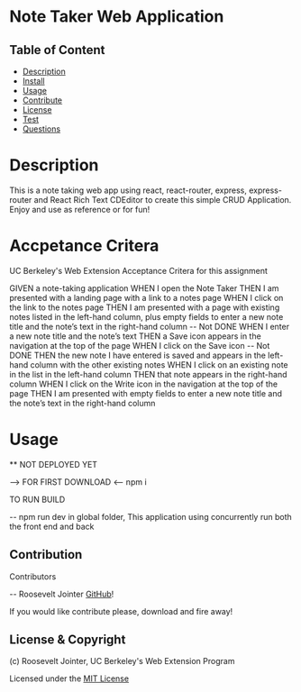 
# Note Taker Web Application

## Table of Content 

* [Description](#description)
* [Install](#install)
* [Usage](#usage)
* [Contribute](#contribute)
* [License](#license)
* [Test](#test)
* [Questions](#questions)



# Description

This is a note taking web app using react, react-router, express, express-router and React Rich Text CDEditor to create this simple CRUD Application. Enjoy and use as reference or for fun!

# Accpetance Critera 

UC Berkeley's Web Extension Acceptance Critera for this assignment

GIVEN a note-taking application
WHEN I open the Note Taker
THEN I am presented with a landing page with a link to a notes page
WHEN I click on the link to the notes page
THEN I am presented with a page with existing notes listed in the left-hand column, 
    plus empty fields to enter a new note title and the note’s text in the right-hand 
    column -- Not DONE
WHEN I enter a new note title and the note’s text
THEN a Save icon appears in the navigation at the top of the page
WHEN I click on the Save icon -- Not DONE
THEN the new note I have entered is saved and appears in the left-hand column with the 
    other existing notes
WHEN I click on an existing note in the list in the left-hand column
THEN that note appears in the right-hand column
WHEN I click on the Write icon in the navigation at the top of the page
THEN I am presented with empty fields to enter a new note title and the note’s text 
    in the right-hand column

# Usage


** NOT DEPLOYED YET

--> FOR FIRST DOWNLOAD <--
    npm i 

TO RUN BUILD

-- npm run dev in global folder, This application using concurrently run both the front end and back 

## Contribution

Contributors 

-- Roosevelt Jointer [GitHub](https://github.com/rjointer2)!

If you would like contribute please, download and fire away!

## License & Copyright

(c) Roosevelt Jointer, UC Berkeley's Web Extension Program

Licensed under the [MIT License](LICENSE)